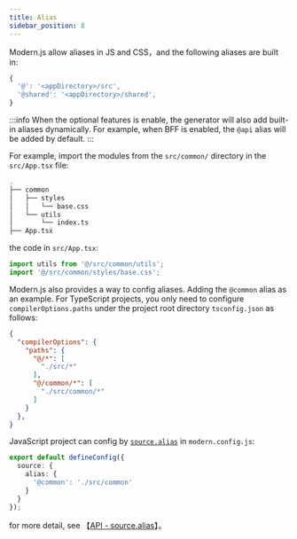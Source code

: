 ```yaml
---
title: Alias
sidebar_position: 8
---
```


Modern.js allow aliases in JS and CSS，and the following aliases are built in:

```js
{
  '@': '<appDirectory>/src',
  '@shared': '<appDirectory>/shared',
}
```

:::info
When the optional features is enable, the generator will also add built-in aliases dynamically. For example, when BFF is enabled, the `@api` alias will be added by default.
:::

For example, import the modules from the `src/common/` directory in the `src/App.tsx` file:

```bash
.
├── common
│   ├── styles
│   │   └── base.css
│   └── utils
│       └── index.ts
├── App.tsx
```

the code in `src/App.tsx`:

```ts
import utils from '@/src/common/utils';
import '@/src/common/styles/base.css';
```

Modern.js also provides a way to config aliases. Adding the `@common` alias as an example. For TypeScript projects, you only need to configure `compilerOptions.paths` under the project root directory `tsconfig.json` as follows:

```json
{
  "compilerOptions": {
    "paths": {
      "@/*": [
        "./src/*"
      ],
      "@/common/*": [
        "./src/common/*"
      ]
    }
  },
}
```

JavaScript project can config by [`source.alias`](/docs/configure/app/source/alias) in `modern.config.js`:

```typescript title="modern.config.ts"
export default defineConfig({
  source: {
    alias: {
      '@common': './src/common'
    }
  }
});
```

for more detail, see 【[API - source.alias](/docs/configure/app/source/alias)】。
